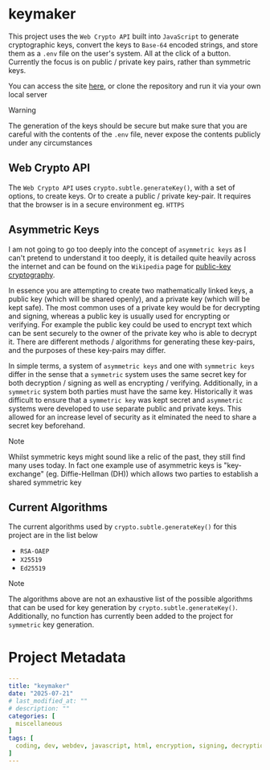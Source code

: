 # keymaker
This project uses the `Web Crypto API` built into `JavaScript` to generate cryptographic keys, convert the keys to `Base-64` encoded strings, and store them as a `.env` file on the user's system. All at the click of a button. Currently the focus is on public / private key pairs, rather than symmetric keys.

You can access the site [here](https://scarletti-ben.github.io/keymaker), or clone the repository and run it via your own local server

> [!WARNING]
> The generation of the keys should be secure but make sure that you are careful with the contents of the `.env` file, never expose the contents publicly under any circumstances

## Web Crypto API
The `Web Crypto API` uses `crypto.subtle.generateKey()`, with a set of options, to create keys. Or to create a public / private key-pair. It requires that the browser is in a secure environment eg. `HTTPS`

## Asymmetric Keys
I am not going to go too deeply into the concept of `asymmetric keys` as I can't pretend to understand it too deeply, it is detailed quite heavily across the internet and can be found on the `Wikipedia` page for [public-key cryptography](https://en.wikipedia.org/wiki/Public-key_cryptography).

In essence you are attempting to create two mathematically linked keys, a public key (which will be shared openly), and a private key (which will be kept safe). The most common uses of a private key would be for decrypting and signing, whereas a public key is usually used for encrypting or verifying. For example the public key could be used to encrypt text which can be sent securely to the owner of the private key who is able to decrypt it. There are different methods / algorithms for generating these key-pairs, and the purposes of these key-pairs may differ.

In simple terms, a system of `asymmetric keys` and one with `symmetric keys` differ in the sense that a `symmetric` system uses the same secret key for both decryption / signing as well as encrypting / verifying. Additionally, in a `symmetric` system both parties must have the same key. Historically it was difficult to ensure that a `symmetric key` was kept secret and `asymmetric` systems were developed to use separate public and private keys. This allowed for an increase level of security as it elminated the need to share a secret key beforehand.

> [!NOTE]
> Whilst symmetric keys might sound like a relic of the past, they still find many uses today. In fact one example use of asymmetric keys is "key-exchange" (eg. Diffie-Hellman (DH)) which allows two parties to establish a shared symmetric key

## Current Algorithms
The current algorithms used by `crypto.subtle.generateKey()` for this project are in the list below
- `RSA-OAEP`
- `X25519`
- `Ed25519`

> [!NOTE]
> The algorithms above are not an exhaustive list of the possible algorithms that can be used for key generation by `crypto.subtle.generateKey()`. Additionally, no function has currently been added to the project for `symmetric` key generation.

# Project Metadata
```yaml
---
title: "keymaker"
date: "2025-07-21"
# last_modified_at: ""
# description: ""
categories: [
  miscellaneous
]
tags: [
  coding, dev, webdev, javascript, html, encryption, signing, decryption, cipher, cryptography, private key, public key, key pairs, key-pairs, symmetric keys, asymmetric keys, cryptographic algorithms, web crypto api, base64, .env, environment variables
]
---
```